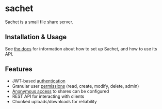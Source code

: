 # sachet

Sachet is a small file share server.

## Installation & Usage

See [the docs](https://sachet-server.readthedocs.io/en/latest/) for information about how to set up Sachet, and how to use its API.

## Features

- JWT-based [authentication](https://sachet-server.readthedocs.io/en/latest/authentication.html)
- Granular user [permissions](https://sachet-server.readthedocs.io/en/latest/permissions.html) (read, create, modify, delete, admin)
- [Anonymous access](https://sachet-server.readthedocs.io/en/latest/admin.html#anonymous-permissions) to shares can be configured
- REST API for interacting with clients
- Chunked uploads/downloads for reliability
